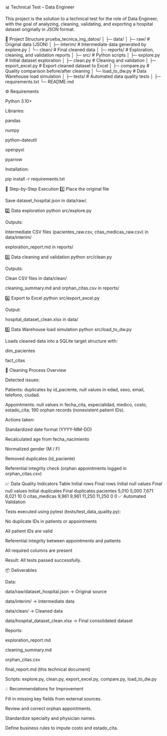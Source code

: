 📊 Technical Test – Data Engineer

This project is the solution to a technical test for the role of Data Engineer, with the goal of analyzing, cleaning, validating, and exporting a hospital dataset originally in JSON format.

📂 Project Structure
prueba_tecnica_ing_datos/
│
├─ data/
│   ├─ raw/        # Original data (JSON)
│   ├─ interim/    # Intermediate data generated by explore.py
│   └─ clean/      # Final cleaned data
│
├─ reports/        # Exploration, cleaning, and validation reports
│
├─ src/            # Python scripts
│   ├─ explore.py       # Initial dataset exploration
│   ├─ clean.py         # Cleaning and validation
│   ├─ export_excel.py  # Export cleaned dataset to Excel
│   ├─ compare.py       # Quality comparison before/after cleaning
│   └─ load_to_dw.py    # Data Warehouse load simulation
│
├─ tests/          # Automated data quality tests
│
├─ requirements.txt
└─ README.md

⚙️ Requirements

Python 3.10+

Libraries:

pandas

numpy

python-dateutil

openpyxl

pyarrow

Installation:

pip install -r requirements.txt

🚀 Step-by-Step Execution
1️⃣ Place the original file

Save dataset_hospital.json in data/raw/.

2️⃣ Data exploration
python src/explore.py


Outputs:

Intermediate CSV files (pacientes_raw.csv, citas_medicas_raw.csv) in data/interim/

exploration_report.md in reports/

3️⃣ Data cleaning and validation
python src/clean.py


Outputs:

Clean CSV files in data/clean/

cleaning_summary.md and orphan_citas.csv in reports/

4️⃣ Export to Excel
python src/export_excel.py


Output:

hospital_dataset_clean.xlsx in data/

5️⃣ Data Warehouse load simulation
python src/load_to_dw.py


Loads cleaned data into a SQLite target structure with:

dim_pacientes

fact_citas

🧹 Cleaning Process Overview

Detected issues:

Patients: duplicates by id_paciente, null values in edad, sexo, email, telefono, ciudad.

Appointments: null values in fecha_cita, especialidad, medico, costo, estado_cita; 190 orphan records (nonexistent patient IDs).

Actions taken:

Standardized date format (YYYY-MM-DD)

Recalculated age from fecha_nacimiento

Normalized gender (M / F)

Removed duplicates (id_paciente)

Referential integrity check (orphan appointments logged in orphan_citas.csv)

📈 Data Quality Indicators
Table	Initial rows	Final rows	Initial null values	Final null values	Initial duplicates	Final duplicates
pacientes	5,010	5,000	7,671	6,021	10	0
citas_medicas	9,961	9,961	11,250	11,250	0	0
✅ Automated Validation

Tests executed using pytest (tests/test_data_quality.py):

No duplicate IDs in patients or appointments

All patient IDs are valid

Referential integrity between appointments and patients

All required columns are present

Result: All tests passed successfully.

📦 Deliverables

Data:

data/raw/dataset_hospital.json → Original source

data/interim/ → Intermediate data

data/clean/ → Cleaned data

data/hospital_dataset_clean.xlsx → Final consolidated dataset

Reports:

exploration_report.md

cleaning_summary.md

orphan_citas.csv

final_report.md (this technical document)

Scripts: explore.py, clean.py, export_excel.py, compare.py, load_to_dw.py

💡 Recommendations for Improvement

Fill in missing key fields from external sources.

Review and correct orphan appointments.

Standardize specialty and physician names.

Define business rules to impute costo and estado_cita.
